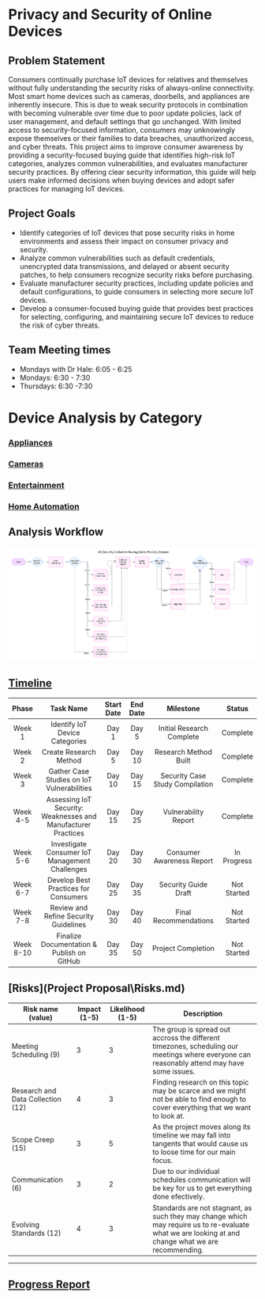 # Privacy and Security of Online Devices
## Problem Statement
Consumers continually purchase IoT devices for relatives and themselves without fully understanding the security risks of always-online connectivity. Most smart home devices such as cameras, doorbells, and appliances are inherently insecure. This is due to weak security protocols in combination with becoming vulnerable over time due to poor update policies, lack of user management, and default settings that go unchanged. With limited access to security-focused information, consumers may unknowingly expose themselves or their families to data breaches, unauthorized access, and cyber threats. This project aims to improve consumer awareness by providing a security-focused buying guide that identifies high-risk IoT categories, analyzes common vulnerabilities, and evaluates manufacturer security practices. By offering clear security information, this guide will help users make informed decisions when buying devices and adopt safer practices for managing IoT devices.

## Project Goals
- Identify categories of IoT devices that pose security risks in home environments and assess their impact on consumer privacy and security.
- Analyze common vulnerabilities such as default credentials, unencrypted data transmissions, and delayed or absent security patches, to help consumers recognize security risks before purchasing.
- Evaluate manufacturer security practices, including update policies and default configurations, to guide consumers in selecting more secure IoT devices.
- Develop a consumer-focused buying guide that provides best practices for selecting, configuring, and maintaining secure IoT devices to reduce the risk of cyber threats.

## Team Meeting times  
- Mondays with Dr Hale: 6:05 - 6:25 
- Mondays: 6:30 - 7:30  
- Thursdays: 6:30 -7:30

# Device Analysis by Category
### [Appliances](Appliances/README.md)
### [Cameras](Cameras/README.md)
### [Entertainment](Entertainment/readme.md)
### [Home Automation](HomeAutomation/README.md)

## Analysis Workflow
![Process Flow Diagram](supportingdocs/IoT_Security_Evaluation-Buying_Guide_Process_Diagram.png)

## [Timeline](<Project Proposal\Timeline.md>)
| Phase  |  Task Name  |  Start Date  |  End Date  |  Milestone | Status |
| :----: | :---------: | :----------: | :--------: | :--------: | :----: |
| Week 1 |  Identify IoT Device Categories |  Day 1 |  Day 5  | Initial Research Complete | Complete |
| Week 2 |  Create Research Method |  Day 5 |  Day 10 |  Research Method Built | Complete |
| Week 3 |  Gather Case Studies on IoT Vulnerabilities |  Day 10 |  Day 15 |  Security Case Study Compilation | Complete |
| Week 4-5 |  Assessing IoT Security: Weaknesses and Manufacturer Practices |  Day 15 |  Day 25 |  Vulnerability Report | Complete |
| Week 5-6 |  Investigate Consumer IoT Management Challenges |  Day 20 |  Day 30 |  Consumer Awareness Report | In Progress |
| Week 6-7 |  Develop Best Practices for Consumers |  Day 25 |  Day 35 |  Security Guide Draft | Not Started |
| Week 7-8 |  Review and Refine Security Guidelines |  Day 30 |  Day 40  | Final Recommendations | Not Started |
| Week 8-10 |   Finalize Documentation & Publish on GitHub |  Day 35 |  Day 50  | Project Completion | Not Started |

## [Risks](Project Proposal\Risks.md)
|Risk name (value)  | Impact (1-5) | Likelihood (1-5) | Description |
|-------------------|--------------|------------------|-------------|
| Meeting Scheduling (9) | 3 | 3 | The group is spread out accross the different timezones, scheduling our meetings where everyone can reasonably attend may have some issues. |
| Research and Data Collection (12)| 4 | 3 | Finding research on this topic may be scarce and we might not be able to find enough to cover everything that we want to look at. |
| Scope Creep (15) | 3 | 5 | As the project moves along its timeline we may fall into tangents that would cause us to loose time for our main focus. |
| Communication (6) | 3 | 2 | Due to our individual schedules communication will be key for us to get everything done efectively. |
| Evolving Standards (12) | 4 | 3 | Standards are not stagnant, as such they may change which may require us to re-evaluate what we are looking at and change what we are recommending. |

___

## [Progress Report](<Project Checkin\Progress Report.md>)
